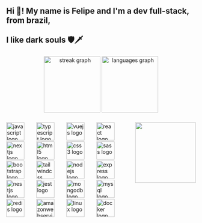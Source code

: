<h2 align="left">Hi 👋! My name is Felipe and I'm a dev full-stack, from brazil,<br><br>I like dark souls 🛡️🗡️</h2>

###

<div align="center">
  <img src="https://streak-stats.demolab.com?user=OctoDev4&locale=en&mode=daily&theme=dracula&hide_border=false&border_radius=5" height="150" alt="streak graph"  />
  <img src="https://github-readme-stats.vercel.app/api/top-langs?username=OctoDev4&locale=en&hide_title=false&layout=compact&card_width=320&langs_count=7&theme=dracula&hide_border=false" height="150" alt="languages graph"  />
</div>

###

<img align="right" height="161" src="https://media.giphy.com/media/tDfClZn3KzGpSL2PXk/giphy.gif?cid=790b76118mq8j7r4x62hl2if83xh6htkuj9p9nm8f4l5n85h&ep=v1_gifs_search&rid=giphy.gif&ct=g"  />

###

<div align="left">
  <img src="https://cdn.simpleicons.org/javascript/F7DF1E" height="48" alt="javascript logo"  />
  <img width="24" />
  <img src="https://cdn.jsdelivr.net/gh/devicons/devicon/icons/typescript/typescript-original.svg" height="48" alt="typescript logo"  />
  <img width="24" />
  <img src="https://cdn.jsdelivr.net/gh/devicons/devicon/icons/vuejs/vuejs-original.svg" height="48" alt="vuejs logo"  />
  <img width="24" />
  <img src="https://cdn.jsdelivr.net/gh/devicons/devicon/icons/react/react-original.svg" height="48" alt="react logo"  />
  <img width="24" />
  <img src="https://cdn.jsdelivr.net/gh/devicons/devicon/icons/nextjs/nextjs-original.svg" height="48" alt="nextjs logo"  />
  <img width="24" />
  <img src="https://cdn.jsdelivr.net/gh/devicons/devicon/icons/html5/html5-original.svg" height="48" alt="html5 logo"  />
  <img width="24" />
  <img src="https://cdn.jsdelivr.net/gh/devicons/devicon/icons/css3/css3-original.svg" height="48" alt="css3 logo"  />
  <img width="24" />
  <img src="https://cdn.jsdelivr.net/gh/devicons/devicon/icons/sass/sass-original.svg" height="48" alt="sass logo"  />
  <img width="24" />
  <img src="https://cdn.jsdelivr.net/gh/devicons/devicon/icons/bootstrap/bootstrap-original.svg" height="48" alt="bootstrap logo"  />
  <img width="24" />
  <img src="https://cdn.simpleicons.org/tailwindcss/06B6D4" height="48" alt="tailwindcss logo"  />
  <img width="24" />
  <img src="https://cdn.jsdelivr.net/gh/devicons/devicon/icons/nodejs/nodejs-original.svg" height="48" alt="nodejs logo"  />
  <img width="24" />
  <img src="https://cdn.jsdelivr.net/gh/devicons/devicon/icons/express/express-original.svg" height="48" alt="express logo"  />
  <img width="24" />
  <img src="https://cdn.simpleicons.org/nestjs/E0234E" height="48" alt="nestjs logo"  />
  <img width="24" />
  <img src="https://cdn.jsdelivr.net/gh/devicons/devicon/icons/jest/jest-plain.svg" height="48" alt="jest logo"  />
  <img width="24" />
  <img src="https://cdn.jsdelivr.net/gh/devicons/devicon/icons/mongodb/mongodb-original.svg" height="48" alt="mongodb logo"  />
  <img width="24" />
  <img src="https://cdn.jsdelivr.net/gh/devicons/devicon/icons/mysql/mysql-original.svg" height="48" alt="mysql logo"  />
  <img width="24" />
  <img src="https://cdn.jsdelivr.net/gh/devicons/devicon/icons/redis/redis-original.svg" height="48" alt="redis logo"  />
  <img width="24" />
  <img src="https://skillicons.dev/icons?i=aws" height="48" alt="amazonwebservices logo"  />
  <img width="24" />
  <img src="https://cdn.jsdelivr.net/gh/devicons/devicon/icons/linux/linux-original.svg" height="48" alt="linux logo"  />
  <img width="24" />
  <img src="https://cdn.jsdelivr.net/gh/devicons/devicon/icons/docker/docker-original.svg" height="48" alt="docker logo"  />
</div>

###
